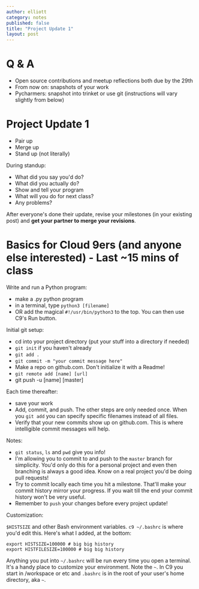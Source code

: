 ```yaml
---
author: elliott
category: notes
published: false
title: "Project Update 1"
layout: post
---
```


# Q & A

* Open source contributions and meetup reflections both due by the 29th
* From now on: snapshots of your work
* Pycharmers: snapshot into trinket or use git (instructions will vary slightly from below)


# Project Update 1

* Pair up
* Merge up
* Stand up (not literally)

During standup:

* What did you say you'd do?
* What did you actually do?
* Show and tell your program
* What will you do for next class?
* Any problems?

After everyone's done their update, revise your milestones (in your existing post) and **get your partner to merge your revisions**.

# Basics for Cloud 9ers (and anyone else interested) - Last ~15 mins of class

Write and run a Python program:

* make a .py python program
* in a terminal, type `python3 [filename]`
* OR add the magical `#!/usr/bin/python3` to the top.  You can then use C9's Run button.

Initial git setup:

* cd into your project directory (put your stuff into a directory if needed)
* `git init` if you haven't already
* `git add .`
* `git commit -m "your commit message here"`
* Make a repo on github.com.  Don't initialize it with a Readme!
* `git remote add [name] [url]`
* git push -u [name] [master]

Each time thereafter:

* save your work
* Add, commit, and push.  The other steps are only needed once.  When you `git add` you can specify specific filenames instead of all files.
* Verify that your new commits show up on github.com.  This is where intelligible commit messages will help.

Notes:

* `git status`, `ls` and `pwd` give you info!
* I'm allowing you to commit to and push to the `master` branch for simplicity. You'd only do this for a personal project and even then branching is always a good idea. Know on a real project you'd be doing pull requests!
* Try to commit locally each time you hit a milestone.  That'll make your commit history mirror your progress.  If you wait till the end your commit history won't be very useful.
* Remember to `push` your changes before every project update!

Customization:

`$HISTSIZE` and other Bash environment variables. `c9 ~/.bashrc` is where you'd edit this.  Here's what I added, at the bottom:

```
export HISTSIZE=100000 # big big history 
export HISTFILESIZE=100000 # big big history 
```

Anything you put into `~/.bashrc` will be run every time you open a terminal.  It's a handy place to customize your environment.  Note the `~`.  In C9 you start in /workspace or etc and `.bashrc` is in the root of your user's home directory, aka `~`.

